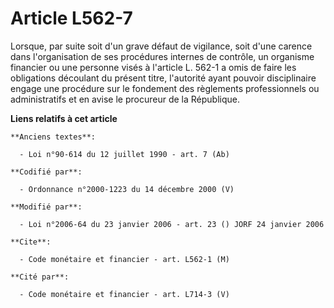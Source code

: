 # Article L562-7

Lorsque, par suite soit d'un grave défaut de vigilance, soit d'une carence dans l'organisation de ses procédures internes de
contrôle, un organisme financier ou une personne visés à l'article L. 562-1 a omis de faire les obligations découlant du
présent titre, l'autorité ayant pouvoir disciplinaire engage une procédure sur le fondement des règlements professionnels ou
administratifs et en avise le procureur de la République.

**Liens relatifs à cet article**

	**Anciens textes**:

	  - Loi n°90-614 du 12 juillet 1990 - art. 7 (Ab)

	**Codifié par**:

	  - Ordonnance n°2000-1223 du 14 décembre 2000 (V)

	**Modifié par**:

	  - Loi n°2006-64 du 23 janvier 2006 - art. 23 () JORF 24 janvier 2006

	**Cite**:

	  - Code monétaire et financier - art. L562-1 (M)

	**Cité par**:

	  - Code monétaire et financier - art. L714-3 (V)
